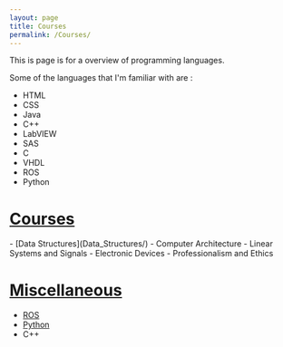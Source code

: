 ```yaml
---
layout: page
title: Courses
permalink: /Courses/
---
```

This is page is for a overview of programming languages.

Some of the languages that I'm familiar with are :

- HTML
- CSS
- Java
- C++
- LabVIEW
- SAS
- C
- VHDL
- ROS
- Python


<h1><u>Courses</u></h1>
- [Data Structures](Data_Structures/)
- Computer Architecture
- Linear Systems and Signals
- Electronic Devices
- Professionalism and Ethics

<h1><u>Miscellaneous</u></h1>

- [ROS](ROS/)
- [Python](python/)
- C++

